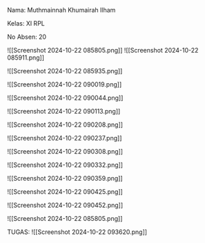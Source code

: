Nama: Muthmainnah Khumairah Ilham

Kelas: XI RPL

No Absen: 20

  ![[Screenshot 2024-10-22 085805.png]]
![[Screenshot 2024-10-22 085911.png]]

![[Screenshot 2024-10-22 085935.png]]

![[Screenshot 2024-10-22 090019.png]]

![[Screenshot 2024-10-22 090044.png]]

![[Screenshot 2024-10-22 090113.png]]

![[Screenshot 2024-10-22 090208.png]]

![[Screenshot 2024-10-22 090237.png]]

![[Screenshot 2024-10-22 090308.png]]

![[Screenshot 2024-10-22 090332.png]]

![[Screenshot 2024-10-22 090359.png]]

![[Screenshot 2024-10-22 090425.png]]

![[Screenshot 2024-10-22 090452.png]]

![[Screenshot 2024-10-22 085805.png]]

TUGAS:
![[Screenshot 2024-10-22 093620.png]]